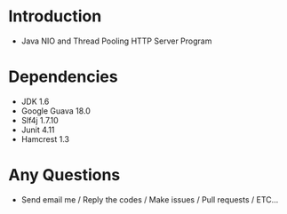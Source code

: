 # Introduction
- Java NIO and Thread Pooling HTTP Server Program

# Dependencies
- JDK 1.6
- Google Guava 18.0
- Slf4j 1.7.10
- Junit 4.11
- Hamcrest 1.3

# Any Questions
- Send email me / Reply the codes / Make issues / Pull requests / ETC...
